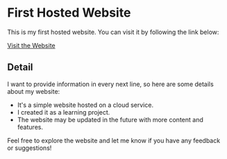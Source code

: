 # First Hosted Website

This is my first hosted website. You can visit it by following the link below:

[Visit the Website](https://my-service-ej7nmbzfqq-as.a.run.app/)

## Detail

I want to provide information in every next line, so here are some details about my website:

- It's a simple website hosted on a cloud service.
- I created it as a learning project.
- The website may be updated in the future with more content and features.

Feel free to explore the website and let me know if you have any feedback or suggestions!
